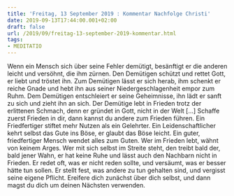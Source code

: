 ```yaml
---
title: 'Freitag, 13 September 2019 : Kommentar Nachfolge Christi'
date: 2019-09-13T17:44:00.001+02:00
draft: false
url: /2019/09/freitag-13-september-2019-kommentar.html
tags: 
- MEDITATIO
---
```


Wenn ein Mensch sich über seine Fehler demütigt, besänftigt er die anderen leicht und versöhnt, die ihm zürnen. Den Demütigen schützt und rettet Gott, er liebt und tröstet ihn. Zum Demütigen lässt er sich herab, ihm schenkt er reiche Gnade und hebt ihn aus seiner Niedergeschlagenheit empor zum Ruhm. Dem Demütigen entschleiert er seine Geheimnisse, ihn lädt er sanft zu sich und zieht ihn an sich. Der Demütige lebt in Frieden trotz der erlittenen Schmach, denn er gründet in Gott, nicht in der Welt \[...\] Schaffe zuerst Frieden in dir, dann kannst du andere zum Frieden führen. Ein Friedfertiger stiftet mehr Nutzen als ein Gelehrter. Ein Leidenschaftlicher kehrt selbst das Gute ins Böse, er glaubt das Böse leicht. Ein guter, friedfertiger Mensch wendet alles zum Guten. Wer im Frieden lebt, wähnt von keinem Arges. Wer mit sich selbst im Streite steht, den treibt bald der, bald jener Wahn, er hat keine Ruhe und lässt auch den Nachbarn nicht in Frieden. Er redet oft, was er nicht reden sollte, und versäumt, was er besser hätte tun sollen. Er stellt fest, was andere zu tun gehalten sind, und vergisst seine eigene Pflicht. Ereifere dich zunächst über dich selbst, und dann magst du dich um deinen Nächsten verwenden.